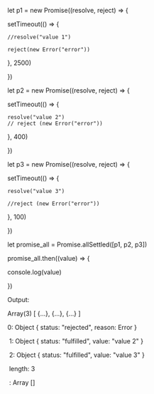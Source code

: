 let p1 = new Promise((resolve, reject) => {

  setTimeout(() => {

    //resolve("value 1")
    
    reject(new Error("error"))
    
  }, 2500)

})

let p2 = new Promise((resolve, reject) => {

  setTimeout(() => {

    resolve("value 2")
    // reject (new Error("error"))
  }, 400)

})

let p3 = new Promise((resolve, reject) => {

  setTimeout(() => {

    resolve("value 3")
    
    //reject (new Error("error"))
  }, 100)

})


let promise_all = Promise.allSettled([p1, p2, p3])


promise_all.then((value) => {

  console.log(value)

})

Output:

Array(3) [ {…}, {…}, {…} ]

0: Object { status: "rejected", reason: Error }

​
1: Object { status: "fulfilled", value: "value 2" }

​
2: Object { status: "fulfilled", value: "value 3" }

​
length: 3

​
<prototype>: Array []


​
